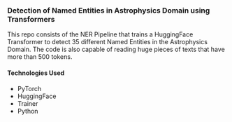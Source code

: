 ### Detection of Named Entities in Astrophysics Domain using Transformers

This repo consists of the NER Pipeline that trains a HuggingFace Transformer to detect 35 different Named Entities in the Astrophysics Domain. The code is also capable of reading huge pieces of texts that have more than 500 tokens.

#### Technologies Used
* PyTorch
* HuggingFace
* Trainer
* Python


